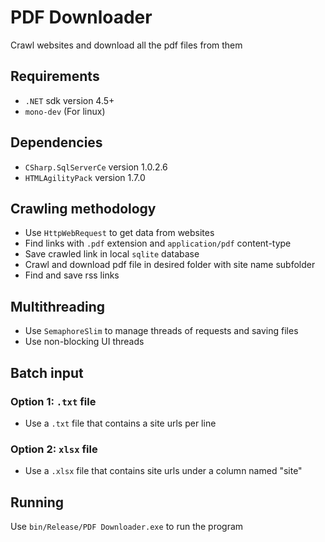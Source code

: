 # PDF Downloader

Crawl websites and download all the pdf files from them

## Requirements

- `.NET` sdk version 4.5+
- `mono-dev` (For linux)

## Dependencies

- `CSharp.SqlServerCe` version 1.0.2.6
- `HTMLAgilityPack` version 1.7.0

## Crawling methodology

- Use `HttpWebRequest` to get data from websites
- Find links with `.pdf` extension and `application/pdf` content-type
- Save crawled link in local `sqlite` database
- Crawl and download pdf file in desired folder with site name subfolder
- Find and save rss links

## Multithreading

- Use `SemaphoreSlim` to manage threads of requests and saving files
- Use non-blocking UI threads

## Batch input

### Option 1: `.txt` file

- Use a `.txt` file that contains a site urls per line

### Option 2: `xlsx` file

- Use a `.xlsx` file that contains site urls under a column named "site"

## Running

Use `bin/Release/PDF Downloader.exe` to run the program
